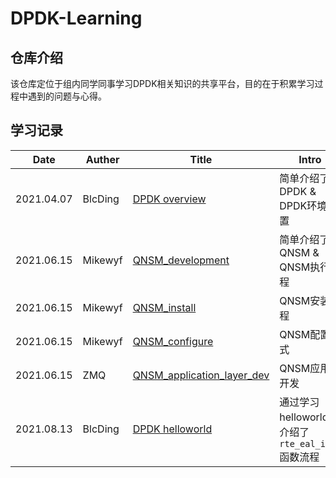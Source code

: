 # DPDK-Learning
## 仓库介绍  
该仓库定位于组内同学同事学习DPDK相关知识的共享平台，目的在于积累学习过程中遇到的问题与心得。

## 学习记录

| Date       | Auther  | Title                                                        | Intro                                            |
| ---------- | ------- | ------------------------------------------------------------ | ------------------------------------------------ |
| 2021.04.07 | BlcDing | [DPDK overview](./DPDK-learning-by-BlcDing/DPDK-overview.md) | 简单介绍了DPDK & DPDK环境配置                    |
| 2021.06.15 | Mikewyf | [QNSM_development](./qnsm_doc/QNSM_development.md)           | 简单介绍了QNSM & QNSM执行流程                    |
| 2021.06.15 | Mikewyf | [QNSM_install](./qnsm_doc/QNSM_install.md)                   | QNSM安装流程                                     |
| 2021.06.15 | Mikewyf | [QNSM_configure](./qnsm_doc/QNSM_configure.md)               | QNSM配置方式                                     |
| 2021.06.15 | ZMQ     | [QNSM_application_layer_dev](./qnsm_application_layer/qnsm_application_layer_dev.md) | QNSM应用层开发                                   |
| 2021.08.13 | BlcDing | [DPDK helloworld](./DPDK-learning-by-BlcDing/DPDK-helloworld.md) | 通过学习helloworld，介绍了`rte_eal_init`函数流程 |

